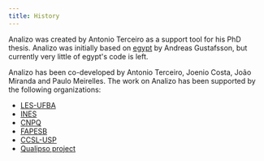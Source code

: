 ```yaml
---
title: History
---
```


Analizo was created by Antonio Terceiro as a support tool for his PhD thesis.
Analizo was initially based on [egypt](http://www.gson.org/egypt/) by Andreas
Gustafsson, but currently very little of egypt's code is left.

Analizo has been co-developed by Antonio Terceiro, Joenio Costa, João Miranda
and Paulo Meirelles. The work on Analizo has been supported by the following
organizations:

   * [LES-UFBA](http://les.dcc.ufba.br/)
   * [INES](http://www.ines.org.br/)
   * [CNPQ](http://www.cnpq.br/)
   * [FAPESB](http://www.fapesb.ba.gov.br/)
   * [CCSL-USP](http://ccsl.ime.usp.br/)
   * [Qualipso project](http://www.qualipso.org/)

